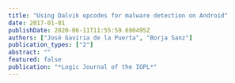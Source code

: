 ```yaml
---
title: "Using Dalvik opcodes for malware detection on Android"
date: 2017-01-01
publishDate: 2020-06-11T11:55:59.690495Z
authors: ["José Gaviria de la Puerta", "Borja Sanz"]
publication_types: ["2"]
abstract: ""
featured: false
publication: "*Logic Journal of the IGPL*"
---
```


